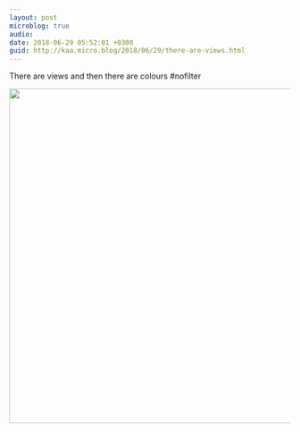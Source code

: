 ```yaml
---
layout: post
microblog: true
audio: 
date: 2018-06-29 05:52:01 +0300
guid: http://kaa.micro.blog/2018/06/29/there-are-views.html
---
```

There are views and then there are colours #nofilter

<img src="https://micro.kaa.bz/uploads/2018/da03648d28.jpg" width="600" height="600" />
